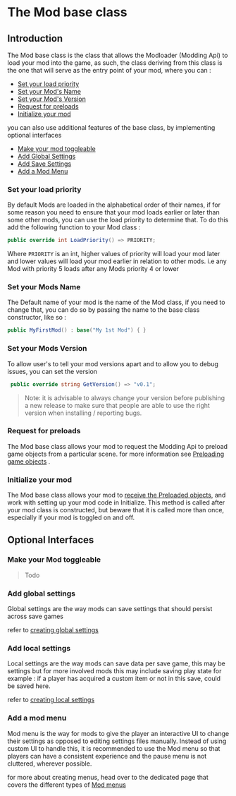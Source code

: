 # The Mod base class

## Introduction

The Mod base class is the class that allows the Modloader (Modding Api) to load your mod into the game, as such, the class deriving from this class is the one that will serve as the entry point of your mod, where you can : 

 - [Set your load priority](#set-your-load-priority)
 - [Set your Mod's Name](#set-your-mods-name)
 - [Set your Mod's Version](#set-your-mods-version)
 - [Request for preloads](#request-for-preloads)
 - [Initialize your mod](#initialize-your-mod)
 
 you can also use additional features of the base class, by implementing optional interfaces
 
  - [Make your mod toggleable ](#make-your-mod-toggleable)
  - [Add Global Settings](#add-global-settings)
  - [Add Save Settings](#add-local-settings)
  - [Add a Mod Menu](#add-a-mod-menu)
 
 ### Set your load priority
By default Mods are loaded in the alphabetical order of their names, if for some reason you need to ensure that your mod loads earlier or later than some other mods, you can use the load priority to determine that.
To do this add the following function to your Mod class :

``` cs
public override int LoadPriority() => PRIORITY;
```
Where `PRIORITY` is an int, higher values of priority will load your mod later and lower values will load your mod earlier in relation to other mods. i.e any Mod with priority 5 loads after any Mods priority 4 or lower

 ### Set your Mods Name
 The Default name of your mod is the name of the Mod class, if you need to change that, you can do so by passing the name to the base class constructor, like so :
 
``` cs 
public MyFirstMod() : base("My 1st Mod") { }
```

 ### Set your Mods Version
 To allow user's to tell your mod versions apart and to allow you to debug issues, you can set the version
 
``` cs 
 public override string GetVersion() => "v0.1";
```

> Note: it is advisable to always change your version before publishing a new release to make sure that people are able to use the right version when installing / reporting bugs.

 ### Request for preloads
 
The Mod base class allows your mod to request the Modding Api to preload game objects from a particular scene.
for more information see  [Preloading game objects](https://prashantmohta.github.io/ModdingDocs/preloads.html) .

 ### Initialize your mod
The Mod base class allows your mod to [receive the Preloaded objects](https://prashantmohta.github.io/ModdingDocs/preloads.html), and work with setting up your mod code in Initialize. This method is called after your mod class is constructed, but beware that it is called more than once, especially if your mod is toggled on and off.

## Optional Interfaces

### Make your Mod toggleable

>Todo

### Add global settings

Global settings are the way mods can save settings that should persist across save games

refer to [creating global settings](saving-mod-data.md#creating-global-settings)

### Add local settings

Local settings are the way mods can save data per save game, this may be settings but for more involved mods this may include saving play state for example : if a player has acquired a custom item or not in this save, could be saved here.

refer to [creating local settings](saving-mod-data.md#creating-local-settings)

### Add a mod menu

Mod menu is the way for mods to give the player an interactive UI to change their settings as opposed to editing settings files manually. Instead of using custom UI to handle this, it is recommended to use the Mod menu so that players can have a consistent experience and the pause menu is not cluttered, wherever possible.

for more about creating menus, head over to the dedicated page that covers the different types of [Mod menus](https://prashantmohta.github.io/ModdingDocs/modmenu.html)
